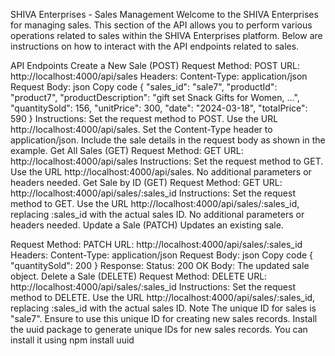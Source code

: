 SHIVA Enterprises - Sales Management
Welcome to the SHIVA Enterprises for managing sales. This section of the API allows you to perform various operations related to sales within the SHIVA Enterprises platform. Below are instructions on how to interact with the API endpoints related to sales.

API Endpoints
Create a New Sale (POST)
Request Method: POST
URL: http://localhost:4000/api/sales
Headers:
Content-Type: application/json
Request Body:
json
Copy code
{
  "sales_id": "sale7",
  "productId": "product7",
  "productDescription": "gift set Snack Gifts for Women, …",
  "quantitySold": 156,
  "unitPrice": 300,
  "date": "2024-03-18",
  "totalPrice": 590
}
Instructions:
Set the request method to POST.
Use the URL http://localhost:4000/api/sales.
Set the Content-Type header to application/json.
Include the sale details in the request body as shown in the example.
Get All Sales (GET)
Request Method: GET
URL: http://localhost:4000/api/sales
Instructions:
Set the request method to GET.
Use the URL http://localhost:4000/api/sales.
No additional parameters or headers needed.
Get Sale by ID (GET)
Request Method: GET
URL: http://localhost:4000/api/sales/:sales_id
Instructions:
Set the request method to GET.
Use the URL http://localhost:4000/api/sales/:sales_id, replacing :sales_id with the actual sales ID.
No additional parameters or headers needed.
Update a Sale (PATCH)
Updates an existing sale.

Request Method: PATCH
URL: http://localhost:4000/api/sales/:sales_id
Headers:
Content-Type: application/json
Request Body:
json
Copy code
{
  "quantitySold": 200
}
Response:
Status: 200 OK
Body: The updated sale object.
Delete a Sale (DELETE)
Request Method: DELETE
URL: http://localhost:4000/api/sales/:sales_id
Instructions:
Set the request method to DELETE.
Use the URL http://localhost:4000/api/sales/:sales_id, replacing :sales_id with the actual sales ID.
Note
The unique ID for sales is "sale7". Ensure to use this unique ID for creating new sales records.
Install the uuid package to generate unique IDs for new sales records. You can install it using 
npm install uuid